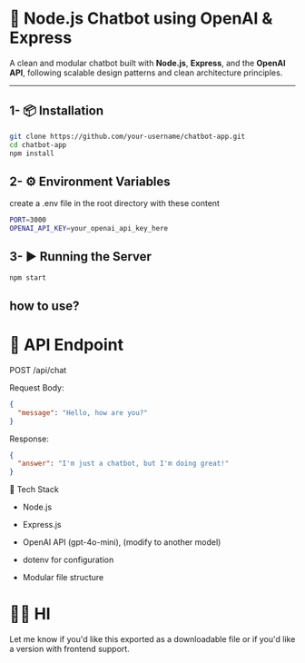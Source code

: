 # 🤖 Node.js Chatbot using OpenAI & Express

A clean and modular chatbot built with **Node.js**, **Express**, and the **OpenAI API**, following scalable design patterns and clean architecture principles.

---

## 1- 📦 Installation

```bash
git clone https://github.com/your-username/chatbot-app.git
cd chatbot-app
npm install
```

## 2- ⚙️ Environment Variables

create a .env file in the root directory with these content
```bash
PORT=3000
OPENAI_API_KEY=your_openai_api_key_here
```

## 3- ▶️ Running the Server

```bash
npm start
```

## how to use?

# 📩 API Endpoint

POST /api/chat

Request Body:
```json
{
  "message": "Hello, how are you?"
}
````

Response:
```json
{
  "answer": "I'm just a chatbot, but I'm doing great!"
}
```


🧱 Tech Stack

- Node.js

- Express.js

- OpenAI API (gpt-4o-mini), (modify to another model)

- dotenv for configuration

- Modular file structure

# 🙋‍♂️ HI

Let me know if you'd like this exported as a downloadable file or if you'd like a version with frontend support.
